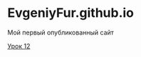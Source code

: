 

# EvgeniyFur.github.io
Мой первый  опубликованный сайт

[Урок 12](https://EvgeniyFur.github.io/lesson_12/ "Мой первый сайт")
